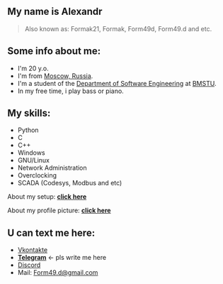 ## My name is Alexandr
> Also known as: Formak21, Formak, Form49d, Form49.d and etc.

## Some info about me:
- I'm 20 y.o.
- I'm from [Moscow, Russia](https://en.wikipedia.org/wiki/Moscow).
- I'm a student of the [Department of Software Engineering](https://iu7.bmstu.ru/) at [BMSTU](https://bmstu.ru/).
- In my free time, i play bass or piano.

## My skills:
- Python
- C
- C++
- Windows
- GNU/Linux
- Network Administration
- Overclocking
- SCADA (Codesys, Modbus and etc)

About my setup: **[click here](./my_setup.md)**

About my profile picture: **[click here](./about_profile_picture.md)**

## U can text me here:
- [Vkontakte](https://vk.com/formak21)
- **[Telegram](https://t.me/formak21)**  <- pls write me here
- [Discord](https://discordapp.com/users/458674488683528195)
- Mail: Form49.d@gmail.com
